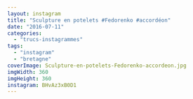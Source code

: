```yaml
---
layout: instagram
title: "Sculpture en potelets #Fedorenko #accordéon"
date: "2016-07-11"
categories: 
  - "trucs-instagrammes"
tags: 
  - "instagram"
  - "bretagne"
coverImage: Sculpture-en-potelets-Fedorenko-accordeon.jpg
imgWidth: 360
imgHeight: 360
instagram: BHvAz3xB0D1
---
```

